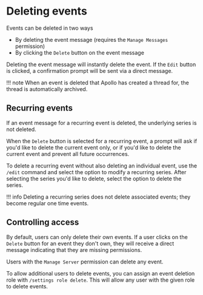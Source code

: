 # Deleting events

Events can be deleted in two ways

- By deleting the event message (requires the `Manage Messages` permission)
- By clicking the `Delete` button on the event message

Deleting the event message will instantly delete the event. If the `Edit`
button is clicked, a confirmation prompt will be sent via a direct message.

!!! note
    When an event is deleted that Apollo has created a thread for, the thread
    is automatically archived.

## Recurring events

If an event message for a recurring event is deleted, the underlying series is
not deleted.

When the `Delete` button is selected for a recurring event, a prompt will
ask if you'd like to delete the current event only, or if you'd like to delete
the current event and prevent all future occurrences.

To delete a recurring event without also deleting an individual event, use the
`/edit` command and select the option to modify a recurring series. After
selecting the series you'd like to delete, select the option to delete the
series.

!!! info
    Deleting a recurring series does not delete associated events; they become
    regular one time events.

## Controlling access

By default, users can only delete their own events. If a user clicks on the
`Delete` button for an event they don't own, they will receive a direct
message indicating that they are missing permissions.

Users with the `Manage Server` permission can delete any event.

To allow additional users to delete events, you can assign an event deletion
role with `/settings role delete`. This will allow any user with the given
role to delete events.
